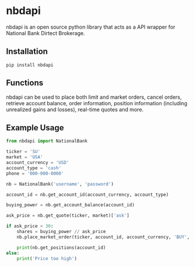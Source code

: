 # nbdapi
nbdapi is an open source python library that acts as a API wrapper for National Bank Dirtect Brokerage.

## Installation
    pip install nbdapi

## Functions
nbdapi can be used to place both limit and market orders, cancel orders, retrieve account balance, order information, position information (including unrealized gains and losses), real-time quotes and more.

## Example Usage
```python
from nbdapi import NationalBank

ticker = 'SU'
market = 'USA'
account_currency = 'USD'
account_type = 'cash'
phone = '000-000-0000'

nb = NationalBank('username', 'password')

account_id = nb.get_account_id(account_currency, account_type)

buying_power = nb.get_account_balance(account_id)

ask_price = nb.get_quote(ticker, market)['ask']

if ask_price < 30:
    shares = buying_power // ask_price
    nb.place_market_order(ticker, account_id, account_currency, 'BUY', shares, phone)

    print(nb.get_positions(account_id)
else:
    print('Price too high')
```
